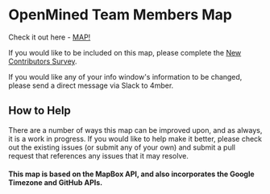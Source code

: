 # OpenMined Team Members Map

Check it out here - [MAP!](https://openmined.github.io/Team-Map/)

If you would like to be included on this map, please complete the [New Contributors Survey](https://goo.gl/forms/86y61YQx6bIAI8TF3).

If you would like any of your info window's information to be changed, please send a direct message via Slack to 4mber.

## How to Help

There are a number of ways this map can be improved upon, and as always, it is a work in progress. If you would like to help make it better, please check out the existing issues (or submit any of your own) and submit a pull request that references any issues that it may resolve.

#### This map is based on the MapBox API, and also incorporates the Google Timezone and GitHub APIs.

